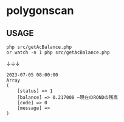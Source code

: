 # polygonscan

## USAGE

```
php src/getAcBalance.php
or watch -n 1 php src/getAcBalance.php
```

↓↓↓

```
2023-07-05 08:00:00
Array
(
    [status] => 1
    [balance] => 0.217008 ←現在のRONDの残高
    [code] => 0
    [message] =>
)
```